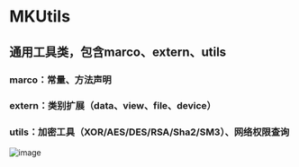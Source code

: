 # MKUtils

## 通用工具类，包含marco、extern、utils

### marco：常量、方法声明
### extern：类别扩展（data、view、file、device）
### utils：加密工具（XOR/AES/DES/RSA/Sha2/SM3）、网络权限查询

![image](https://user-images.githubusercontent.com/13111933/136642896-298dfbd9-d691-4b21-94e9-580718a46674.png)
